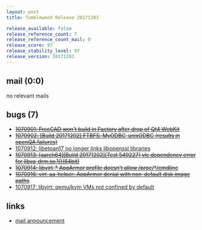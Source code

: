 ```yaml
---
layout: post
title: Tumbleweed Release 20171203

release_available: false
release_reference_count: 7
release_reference_count_mail: 0
release_score: 97
release_stability_level: 97
release_version: 20171203
---
```


## mail (0:0)

no relevant mails

## bugs (7)

<!--more-->

- ~~[1070901: FreeCAD won't build in Factory after drop of Qt4 WebKit](https://bugzilla.opensuse.org/show_bug.cgi?id=1070901)~~
- ~~[1070902: [Build 20171202] FTBFS: MyODBC-unixODBC (results in openQA failures)](https://bugzilla.opensuse.org/show_bug.cgi?id=1070902)~~
- [1070912: libetpan17 no longer links libopenssl libraries](https://bugzilla.opensuse.org/show_bug.cgi?id=1070912)
- ~~[1070913: [aarch64][Build 20171202][Test 549227] vlc dependency error for libva-drm.so.1()(64bit)](https://bugzilla.opensuse.org/show_bug.cgi?id=1070913)~~
- ~~[1070914: libvirt-* AppArmor profile doesn't allow /proc/*/cmdline](https://bugzilla.opensuse.org/show_bug.cgi?id=1070914)~~
- ~~[1070916: virt-aa-helper: AppArmor denial with non-default disk image paths](https://bugzilla.opensuse.org/show_bug.cgi?id=1070916)~~
- [1070917: libvirt: qemu/kvm VMs not confined by default](https://bugzilla.opensuse.org/show_bug.cgi?id=1070917)



## links

- [mail announcement](https://lists.opensuse.org/opensuse-factory/2017-12/msg00103.html)
